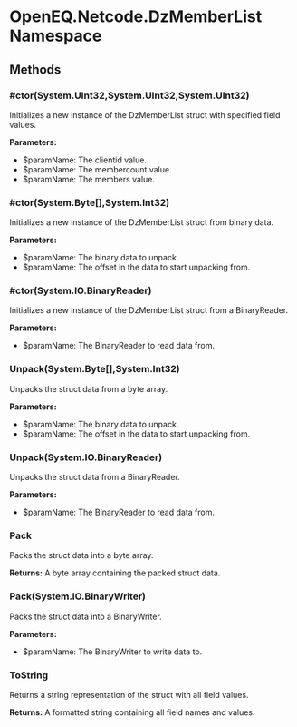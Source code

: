 ﻿# OpenEQ.Netcode.DzMemberList Namespace

## Methods

### #ctor(System.UInt32,System.UInt32,System.UInt32)

Initializes a new instance of the DzMemberList struct with specified field values.

**Parameters:**

- $paramName: The clientid value.
- $paramName: The membercount value.
- $paramName: The members value.

### #ctor(System.Byte[],System.Int32)

Initializes a new instance of the DzMemberList struct from binary data.

**Parameters:**

- $paramName: The binary data to unpack.
- $paramName: The offset in the data to start unpacking from.

### #ctor(System.IO.BinaryReader)

Initializes a new instance of the DzMemberList struct from a BinaryReader.

**Parameters:**

- $paramName: The BinaryReader to read data from.

### Unpack(System.Byte[],System.Int32)

Unpacks the struct data from a byte array.

**Parameters:**

- $paramName: The binary data to unpack.
- $paramName: The offset in the data to start unpacking from.

### Unpack(System.IO.BinaryReader)

Unpacks the struct data from a BinaryReader.

**Parameters:**

- $paramName: The BinaryReader to read data from.

### Pack

Packs the struct data into a byte array.

**Returns:** A byte array containing the packed struct data.

### Pack(System.IO.BinaryWriter)

Packs the struct data into a BinaryWriter.

**Parameters:**

- $paramName: The BinaryWriter to write data to.

### ToString

Returns a string representation of the struct with all field values.

**Returns:** A formatted string containing all field names and values.


